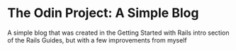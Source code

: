 # The Odin Project: A Simple Blog
A simple blog that was created in the Getting Started with Rails intro section of the Rails Guides, but with a few improvements from myself
